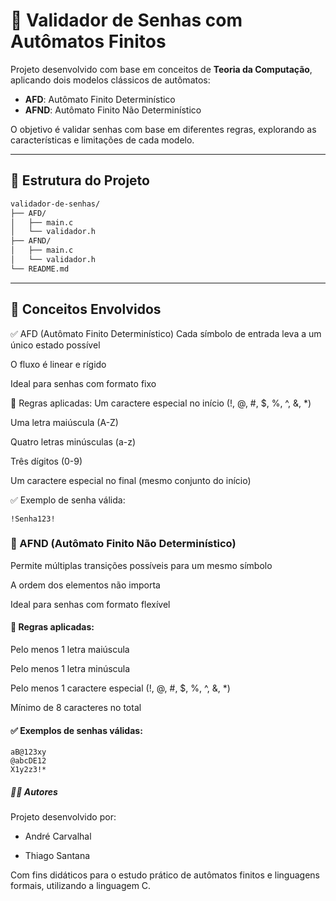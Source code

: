 # 🔐 Validador de Senhas com Autômatos Finitos

Projeto desenvolvido com base em conceitos de **Teoria da Computação**, aplicando dois modelos clássicos de autômatos:

- **AFD**: Autômato Finito Determinístico  
- **AFND**: Autômato Finito Não Determinístico

O objetivo é validar senhas com base em diferentes regras, explorando as características e limitações de cada modelo.

---

## 📁 Estrutura do Projeto

```bash
validador-de-senhas/
├── AFD/
│   ├── main.c
│   └── validador.h
├── AFND/
│   ├── main.c
│   └── validador.h
└── README.md
```
---


## 🧠 Conceitos Envolvidos
✅ AFD (Autômato Finito Determinístico)
Cada símbolo de entrada leva a um único estado possível

O fluxo é linear e rígido

Ideal para senhas com formato fixo

🧩 Regras aplicadas:
Um caractere especial no início (!, @, #, $, %, ^, &, *)

Uma letra maiúscula (A-Z)

Quatro letras minúsculas (a-z)

Três dígitos (0-9)

Um caractere especial no final (mesmo conjunto do início)

✅ Exemplo de senha válida:
```
!Senha123!
```
### 🔀 AFND (Autômato Finito Não Determinístico)
Permite múltiplas transições possíveis para um mesmo símbolo

A ordem dos elementos não importa

Ideal para senhas com formato flexível

#### 🧩 Regras aplicadas:
Pelo menos 1 letra maiúscula

Pelo menos 1 letra minúscula

Pelo menos 1 caractere especial (!, @, #, $, %, ^, &, *)

Mínimo de 8 caracteres no total

#### ✅ Exemplos de senhas válidas:
```
aB@123xy
@abcDE12
X1y2z3!*
```
##### 👨‍💻 Autores
Projeto desenvolvido por:

- André Carvalhal

- Thiago Santana

Com fins didáticos para o estudo prático de autômatos finitos e linguagens formais, utilizando a linguagem C.
